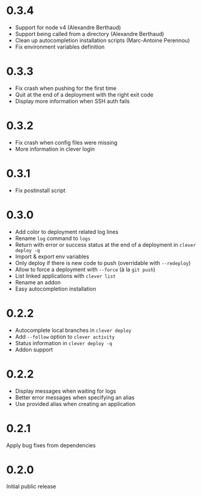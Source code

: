 # 0.3.4

 - Support for node v4 (Alexandre Berthaud)
 - Support being called from a directory (Alexandre Berthaud)
 - Clean up autocompletion installation scripts (Marc-Antoine Perennou)
 - Fix environment variables definition

# 0.3.3

 - Fix crash when pushing for the first time
 - Quit at the end of a deployment with the right exit code
 - Display more information when SSH auth fails

# 0.3.2

 - Fix crash when config files were missing
 - More information in clever login

# 0.3.1

 - Fix postinstall script

# 0.3.0

 - Add color to deployment related log lines
 - Rename `log` command to `logs`
 - Return with error or success status at the end of a deployment in `clever deploy -q`
 - Import & export env variables
 - Only deploy if there is new code to push (overridable with `--redeploy`)
 - Allow to force a deployment with `--force` (à la `git push`)
 - List linked applications with `clever list`
 - Rename an addon
 - Easy autocompletion installation

# 0.2.2

 - Autocomplete local branches in `clever deploy`
 - Add `--follow` option to `clever activity`
 - Status information in `clever deploy -q`
 - Addon support

# 0.2.2

 - Display messages when waiting for logs
 - Better error messages when specifying an alias
 - Use provided alias when creating an application

# 0.2.1

Apply bug fixes from dependencies

# 0.2.0

Initial public release
